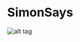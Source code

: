 # SimonSays

![alt tag](https://cloud.githubusercontent.com/assets/10688684/7164862/23fb2e2c-e358-11e4-8563-795851f69e4c.gif?raw=1)

